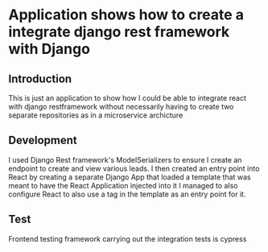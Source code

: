 # Application shows how to create a integrate django rest framework with Django

## Introduction
This is just an application to show how I could be able to integrate react with django restframework
without necessarily having to create two separate repositories as in a microservice archicture

## Development
I used Django Rest framework's ModelSerializers to ensure I create an endpoint to create and view various leads. 
I then created an entry point into React by creating a separate Django App that loaded a template that was meant to have the React Application injected into it
I managed to also configure React to also use a tag in the template as an entry point for it.

## Test
Frontend testing framework carrying out the integration tests is cypress

